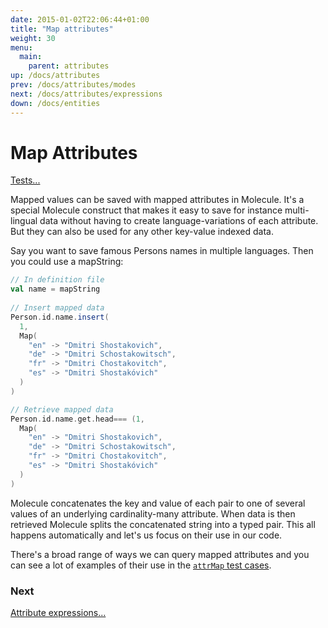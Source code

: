```yaml
---
date: 2015-01-02T22:06:44+01:00
title: "Map attributes"
weight: 30
menu:
  main:
    parent: attributes
up: /docs/attributes
prev: /docs/attributes/modes
next: /docs/attributes/expressions
down: /docs/entities
---
```


# Map Attributes

[Tests...](https://github.com/scalamolecule/molecule/tree/master/coretests/src/test/scala/molecule/coretests/attrMap)

Mapped values can be saved with mapped attributes in Molecule. It's a special Molecule construct that makes
it easy to save for instance multi-lingual data without having to create language-variations of each attribute.
But they can also be used for any other key-value indexed data. 

Say you want to save famous Persons names in multiple languages. Then you could use a mapString:

```scala
// In definition file
val name = mapString
 
// Insert mapped data
Person.id.name.insert(
  1, 
  Map(
    "en" -> "Dmitri Shostakovich",
    "de" -> "Dmitri Schostakowitsch",
    "fr" -> "Dmitri Chostakovitch",
    "es" -> "Dmitri Shostakóvich"
  )
)

// Retrieve mapped data
Person.id.name.get.head=== (1, 
  Map(
    "en" -> "Dmitri Shostakovich",
    "de" -> "Dmitri Schostakowitsch",
    "fr" -> "Dmitri Chostakovitch",
    "es" -> "Dmitri Shostakóvich"
  )
)
```

Molecule concatenates the key and value of each pair to one of several values of an underlying cardinality-many attribute. When
data is then retrieved Molecule splits the concatenated string into a typed pair. This all happens automatically and let's us focus 
 on their use in our code.


There's a broad range of ways we can query mapped attributes and you can see a lot of examples of their use in 
the [`attrMap` test cases](https://github.com/scalamolecule/molecule/tree/master/coretests/src/test/scala/molecule/coretests/attrMap).



### Next

[Attribute expressions...](/docs/attributes/expressions)